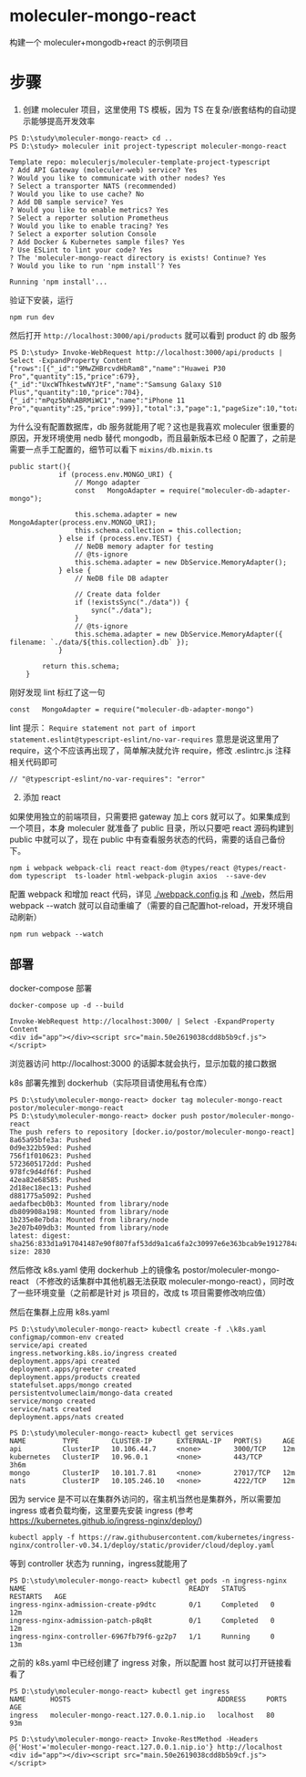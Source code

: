 # moleculer-mongo-react

构建一个 moleculer+mongodb+react 的示例项目

# 步骤

1. 创建 moleculer 项目，这里使用 TS 模板，因为 TS 在复杂/嵌套结构的自动提示能够提高开发效率

```
PS D:\study\moleculer-mongo-react> cd ..
PS D:\study> moleculer init project-typescript moleculer-mongo-react

Template repo: moleculerjs/moleculer-template-project-typescript
? Add API Gateway (moleculer-web) service? Yes
? Would you like to communicate with other nodes? Yes
? Select a transporter NATS (recommended)
? Would you like to use cache? No
? Add DB sample service? Yes
? Would you like to enable metrics? Yes
? Select a reporter solution Prometheus
? Would you like to enable tracing? Yes
? Select a exporter solution Console
? Add Docker & Kubernetes sample files? Yes
? Use ESLint to lint your code? Yes
? The 'moleculer-mongo-react directory is exists! Continue? Yes
? Would you like to run 'npm install'? Yes

Running 'npm install'...
```

验证下安装，运行

```
npm run dev
```

然后打开 `http://localhost:3000/api/products` 就可以看到 product 的 db 服务

```
PS D:\study> Invoke-WebRequest http://localhost:3000/api/products | Select -ExpandProperty Content
{"rows":[{"_id":"9MwZHBrcvdHbRam8","name":"Huawei P30 Pro","quantity":15,"price":679},{"_id":"UxcWThkestwNYJtF","name":"Samsung Galaxy S10 Plus","quantity":10,"price":704},{"_id":"mPqz5bNhABRMiWC1","name":"iPhone 11 Pro","quantity":25,"price":999}],"total":3,"page":1,"pageSize":10,"totalPages":1}
```

为什么没有配置数据库，db 服务就能用了呢？这也是我喜欢 moleculer 很重要的原因，开发环境使用 nedb 替代 mongodb，而且最新版本已经 0 配置了，之前是需要一点手工配置的，细节可以看下 `mixins/db.mixin.ts`

```
public start(){
			if (process.env.MONGO_URI) {
				// Mongo adapter
				const   MongoAdapter = require("moleculer-db-adapter-mongo");

				this.schema.adapter = new MongoAdapter(process.env.MONGO_URI);
				this.schema.collection = this.collection;
			} else if (process.env.TEST) {
				// NeDB memory adapter for testing
				// @ts-ignore
				this.schema.adapter = new DbService.MemoryAdapter();
			} else {
				// NeDB file DB adapter

				// Create data folder
				if (!existsSync("./data")) {
					sync("./data");
				}
				// @ts-ignore
				this.schema.adapter = new DbService.MemoryAdapter({ filename: `./data/${this.collection}.db` });
			}

		return this.schema;
	}
```

刚好发现 lint 标红了这一句

```
const   MongoAdapter = require("moleculer-db-adapter-mongo")
```

lint 提示： `Require statement not part of import statement.eslint@typescript-eslint/no-var-requires` 意思是说这里用了 require，这个不应该再出现了，简单解决就允许 require，修改 .eslintrc.js 注释相关代码即可

```
// "@typescript-eslint/no-var-requires": "error"
```

2. 添加 react

如果使用独立的前端项目，只需要把 gateway 加上 cors 就可以了。如果集成到一个项目，本身 moleculer 就准备了 public 目录，所以只要吧 react 源码构建到 public 中就可以了，现在 public 中有查看服务状态的代码，需要的话自己备份下。

```
npm i webpack webpack-cli react react-dom @types/react @types/react-dom typescript  ts-loader html-webpack-plugin axios  --save-dev
```

配置 webpack 和增加 react 代码，详见  [./webpack.config.js](./webpack.config.js) 和 [./web](./web)，然后用 webpack --watch 就可以自动重编了（需要的自己配置hot-reload，开发环境自动刷新）

```
npm run webpack --watch
```

## 部署

docker-compose 部署

```
docker-compose up -d --build

Invoke-WebRequest http://localhost:3000/ | Select -ExpandProperty Content
<div id="app"></div><script src="main.50e2619038cdd8b5b9cf.js"></script>
```
浏览器访问 http://localhost:3000 的话脚本就会执行，显示加载的接口数据


k8s 部署先推到 dockerhub（实际项目请使用私有仓库）

```
PS D:\study\moleculer-mongo-react> docker tag moleculer-mongo-react postor/moleculer-mongo-react
PS D:\study\moleculer-mongo-react> docker push postor/moleculer-mongo-react
The push refers to repository [docker.io/postor/moleculer-mongo-react]
8a65a95bfe3a: Pushed
0d9e322b59ed: Pushed
756f1f010623: Pushed
5723605172dd: Pushed
978fc9d4df6f: Pushed
42ea82e68585: Pushed
2d18ec18ec13: Pushed
d881775a5092: Pushed
aedafbecb0b3: Mounted from library/node
db809908a198: Mounted from library/node
1b235e8e7bda: Mounted from library/node
3e207b409db3: Mounted from library/node
latest: digest: sha256:833d1a917041487e90f807faf53dd9a1ca6fa2c30997e6e363bcab9e1912784a size: 2830

```

然后修改 k8s.yaml 使用 dockerhub 上的镜像名 postor/moleculer-mongo-react （不修改的话集群中其他机器无法获取 moleculer-mongo-react），同时改了一些环境变量（之前都是针对 js 项目的，改成 ts 项目需要修改响应值）

然后在集群上应用 k8s.yaml

```
PS D:\study\moleculer-mongo-react> kubectl create -f .\k8s.yaml
configmap/common-env created
service/api created
ingress.networking.k8s.io/ingress created
deployment.apps/api created
deployment.apps/greeter created
deployment.apps/products created
statefulset.apps/mongo created
persistentvolumeclaim/mongo-data created
service/mongo created
service/nats created
deployment.apps/nats created

PS D:\study\moleculer-mongo-react> kubectl get services
NAME         TYPE        CLUSTER-IP      EXTERNAL-IP   PORT(S)     AGE
api          ClusterIP   10.106.44.7     <none>        3000/TCP    12m
kubernetes   ClusterIP   10.96.0.1       <none>        443/TCP     3h6m
mongo        ClusterIP   10.101.7.81     <none>        27017/TCP   12m
nats         ClusterIP   10.105.246.10   <none>        4222/TCP    12m

```

因为 service 是不可以在集群外访问的，宿主机当然也是集群外，所以需要加 ingress 或者负载均衡，这里要先安装 ingress (参考 https://kubernetes.github.io/ingress-nginx/deploy/)

```
kubectl apply -f https://raw.githubusercontent.com/kubernetes/ingress-nginx/controller-v0.34.1/deploy/static/provider/cloud/deploy.yaml
```

等到 controller 状态为 running，ingress就能用了

```
PS D:\study\moleculer-mongo-react> kubectl get pods -n ingress-nginx
NAME                                        READY   STATUS      RESTARTS   AGE
ingress-nginx-admission-create-p9dtc        0/1     Completed   0          12m
ingress-nginx-admission-patch-p8q8t         0/1     Completed   0          12m
ingress-nginx-controller-6967fb79f6-gz2p7   1/1     Running     0          13m
```

之前的 k8s.yaml 中已经创建了 ingress 对象，所以配置 host 就可以打开链接看看了

```
PS D:\study\moleculer-mongo-react> kubectl get ingress
NAME      HOSTS                                    ADDRESS     PORTS   AGE
ingress   moleculer-mongo-react.127.0.0.1.nip.io   localhost   80      93m

PS D:\study\moleculer-mongo-react> Invoke-RestMethod -Headers @{'Host'='moleculer-mongo-react.127.0.0.1.nip.io'} http://localhost
<div id="app"></div><script src="main.50e2619038cdd8b5b9cf.js"></script>
```
